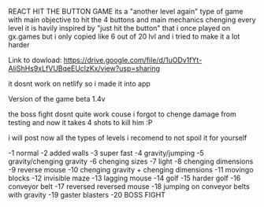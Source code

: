 REACT HIT THE BUTTON GAME
its a "another level again" type of game with main objective to hit the 4 buttons and main mechanics chenging every level
it is havily inspired by "just hit the button" that i once played on gx.games but i only copied like 6 out of 20 lvl and i tried to make it a lot harder

Link to dowload: https://drive.google.com/file/d/1uODv1fYt-AIiShHs9xLfVUBqeEUclzKx/view?usp=sharing

it dosnt work on netlify so i made it into app

Version of the game beta 1.4v

the boss fight dosnt quite work couse i forgot to chenge damage from testing and now it takes 4 shots to kill him :P






i will post now all the types of levels i recomend to not spoil it for yourself


-1 normal
-2 added walls
-3 super fast
-4 gravity/jumping
-5 gravity/chenging gravity
-6 chenging sizes
-7 light
-8 chenging dimensions
-9 reverse mouse
-10 chenging gravity + chenging dimensions
-11 movingo blocks
-12 invisible maze
-13 lagging mouse
-14 golf
-15 harder golf
-16 conveyor belt
-17 reversed reversed mouse
-18 jumping on conveyor belts with gravity
-19 gaster blasters
-20 BOSS FIGHT


